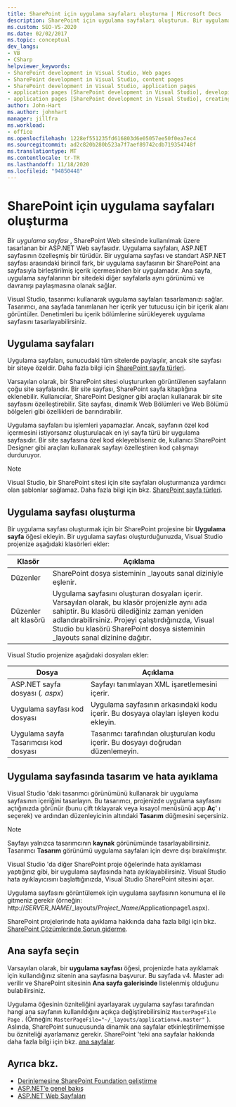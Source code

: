 ```yaml
---
title: SharePoint için uygulama sayfaları oluşturma | Microsoft Docs
description: SharePoint için uygulama sayfaları oluşturun. Bir uygulama sayfası, SharePoint Web sitesinde kullanılmak üzere tasarlanan bir ASP.NET Web sayfasıdır.
ms.custom: SEO-VS-2020
ms.date: 02/02/2017
ms.topic: conceptual
dev_langs:
- VB
- CSharp
helpviewer_keywords:
- SharePoint development in Visual Studio, Web pages
- SharePoint development in Visual Studio, content pages
- SharePoint development in Visual Studio, application pages
- application pages [SharePoint development in Visual Studio], developing
- application pages [SharePoint development in Visual Studio], creating
author: John-Hart
ms.author: johnhart
manager: jillfra
ms.workload:
- office
ms.openlocfilehash: 1228ef551235fd616803d6e05057ee50f0ea7ec4
ms.sourcegitcommit: ad2c820b280b523a7f7aef89742cdb719354748f
ms.translationtype: MT
ms.contentlocale: tr-TR
ms.lasthandoff: 11/18/2020
ms.locfileid: "94850448"
---
```

# <a name="create-application-pages-for-sharepoint"></a>SharePoint için uygulama sayfaları oluşturma
  Bir *uygulama sayfası* , SharePoint Web sitesinde kullanılmak üzere tasarlanan bir ASP.NET Web sayfasıdır. Uygulama sayfaları, ASP.NET sayfasının özelleşmiş bir türüdür. Bir uygulama sayfası ve standart ASP.NET sayfası arasındaki birincil fark, bir uygulama sayfasının bir SharePoint ana sayfasıyla birleştirilmiş içerik içermesinden bir uygulamadır. Ana sayfa, uygulama sayfalarının bir sitedeki diğer sayfalarla aynı görünümü ve davranışı paylaşmasına olanak sağlar.

 Visual Studio, tasarımcı kullanarak uygulama sayfaları tasarlamanızı sağlar. Tasarımcı, ana sayfada tanımlanan her içerik yer tutucusu için bir içerik alanı görüntüler. Denetimleri bu içerik bölümlerine sürükleyerek uygulama sayfasını tasarlayabilirsiniz.

## <a name="application-pages"></a>Uygulama sayfaları
 Uygulama sayfaları, sunucudaki tüm sitelerde paylaşılır, ancak site sayfası bir siteye özeldir. Daha fazla bilgi için [SharePoint sayfa türleri](/previous-versions/office/developer/sharepoint-2010/aa979592(v=office.14)).

 Varsayılan olarak, bir SharePoint sitesi oluştururken görüntülenen sayfaların çoğu site sayfalarıdır. Bir site sayfası, SharePoint sayfa kitaplığına eklenebilir. Kullanıcılar, SharePoint Designer gibi araçları kullanarak bir site sayfasını özelleştirebilir. Site sayfası, dinamik Web Bölümleri ve Web Bölümü bölgeleri gibi özellikleri de barındırabilir.

 Uygulama sayfaları bu işlemleri yapamazlar. Ancak, sayfanın özel kod içermesini istiyorsanız oluşturulacak en iyi sayfa türü bir uygulama sayfasıdır. Bir site sayfasına özel kod ekleyebilseniz de, kullanıcı SharePoint Designer gibi araçları kullanarak sayfayı özelleştiren kod çalışmayı durduruyor.

> [!NOTE]
> Visual Studio, bir SharePoint sitesi için site sayfaları oluşturmanıza yardımcı olan şablonlar sağlamaz. Daha fazla bilgi için bkz. [SharePoint sayfa türleri](/previous-versions/office/developer/sharepoint-2010/aa979592(v=office.14)).

## <a name="create-an-application-page"></a>Uygulama sayfası oluşturma
 Bir uygulama sayfası oluşturmak için bir SharePoint projesine bir **Uygulama sayfa** öğesi ekleyin. Bir uygulama sayfası oluşturduğunuzda, Visual Studio projenize aşağıdaki klasörleri ekler:

|Klasör|Açıklama|
|------------|-----------------|
|Düzenler|SharePoint dosya sisteminin _layouts sanal diziniyle eşlenir.|
|Düzenler alt klasörü|Uygulama sayfasını oluşturan dosyaları içerir. Varsayılan olarak, bu klasör projenizle aynı ada sahiptir. Bu klasörü dilediğiniz zaman yeniden adlandırabilirsiniz. Projeyi çalıştırdığınızda, Visual Studio bu klasörü SharePoint dosya sisteminin _layouts sanal dizinine dağıtır.|

 Visual Studio projenize aşağıdaki dosyaları ekler:

|Dosya|Açıklama|
|----------|-----------------|
|ASP.NET sayfa dosyası (*. aspx*)|Sayfayı tanımlayan XML işaretlemesini içerir.|
|Uygulama sayfası kod dosyası|Uygulama sayfasının arkasındaki kodu içerir. Bu dosyaya olayları işleyen kodu ekleyin.|
|Uygulama sayfa Tasarımcısı kod dosyası|Tasarımcı tarafından oluşturulan kodu içerir. Bu dosyayı doğrudan düzenlemeyin.|

## <a name="design-and-debug-an-application-page"></a>Uygulama sayfasında tasarım ve hata ayıklama
 Visual Studio 'daki tasarımcı görünümünü kullanarak bir uygulama sayfasının içeriğini tasarlayın. Bu tasarımcı, projenizde uygulama sayfasını açtığınızda görünür (bunu çift tıklayarak veya kısayol menüsünü açıp **Aç**' ı seçerek) ve ardından düzenleyicinin altındaki **Tasarım** düğmesini seçersiniz.

> [!NOTE]
> Sayfayı yalnızca tasarımcının **kaynak** görünümünde tasarlayabilirsiniz. Tasarımcı **Tasarım** görünümü uygulama sayfaları için devre dışı bırakılmıştır.

 Visual Studio 'da diğer SharePoint proje öğelerinde hata ayıklaması yaptığınız gibi, bir uygulama sayfasında hata ayıklayabilirsiniz. Visual Studio hata ayıklayıcısını başlattığınızda, Visual Studio SharePoint sitesini açar.

 Uygulama sayfasını görüntülemek için uygulama sayfasının konumuna el ile gitmeniz gerekir (örneğin: http://<em>SERVER_NAME</em>/_layouts/*Project_Name*/Applicationpage1.aspx).

 SharePoint projelerinde hata ayıklama hakkında daha fazla bilgi için bkz. [SharePoint Çözümlerinde Sorun giderme](../sharepoint/troubleshooting-sharepoint-solutions.md).

## <a name="choose-a-master-page"></a>Ana sayfa seçin
 Varsayılan olarak, bir **uygulama sayfası** öğesi, projenizde hata ayıklamak için kullandığınız sitenin ana sayfasına başvurur. Bu sayfada v4. Master adı verilir ve SharePoint sitesinin **Ana sayfa galerisinde** listelenmiş olduğunu bulabilirsiniz.

 Uygulama öğesinin özniteliğini ayarlayarak uygulama sayfası tarafından hangi ana sayfanın kullanıldığını açıkça değiştirebilirsiniz `MasterPageFile` `Page` . (Örneğin: `MasterPageFile="~/_layouts/applicationv4.master"` ). Aslında, SharePoint sunucusunda dinamik ana sayfalar etkinleştirilmemişse bu özniteliği ayarlamanız gerekir. SharePoint 'teki ana sayfalar hakkında daha fazla bilgi için bkz. [ana sayfalar](/previous-versions/office/developer/sharepoint-2010/ms443795(v=office.14)).

## <a name="see-also"></a>Ayrıca bkz.
- [Derinlemesine SharePoint Foundation geliştirme](/previous-versions/office/developer/sharepoint-2010/ee539092(v=office.14))
- [ASP.NET’e genel bakış](/aspnet/overview)
- [ASP.NET Web Sayfaları](/aspnet/web-pages/index)
